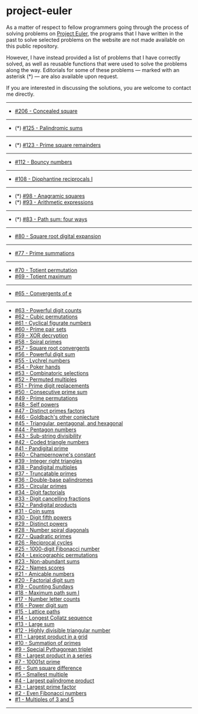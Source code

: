 # project-euler

As a matter of respect to fellow programmers going through the process of solving problems on [Project Euler](https://projecteuler.net), the programs that I have written in the past to solve selected problems on the website are not made available on this public repository.

However, I have instead provided a list of problems that I have correctly solved, as well as reusable functions that were used to solve the problems along the way. Editorials for some of these problems — marked with an asterisk (*) — are also available upon request.

If you are interested in discussing the solutions, you are welcome to contact me directly.

---
* [#206 - Concealed square](https://projecteuler.net/problem=206)
---
* (*) [#125 - Palindromic sums](https://projecteuler.net/problem=125)
---
* (*) [#123 - Prime square remainders](https://projecteuler.net/problem=123)
---
* [#112 - Bouncy numbers](https://projecteuler.net/problem=112)
---
* [#108 - Diophantine reciprocals I](https://projecteuler.net/problem=108)
---
* (*) [#98 - Anagramic squares](https://projecteuler.net/problem=98)
* (*) [#93 - Arithmetic expressions](https://projecteuler.net/problem=93)
---
* (*) [#83 - Path sum: four ways](https://projecteuler.net/problem=83)
---
* [#80  - Square root digital expansion](https://projecteuler.net/problem=80)
---
* [#77  - Prime summations](https://projecteuler.net/problem=77)
---
* [#70  - Totient permutation](https://projecteuler.net/problem=70)
* [#69  - Totient maximum](https://projecteuler.net/problem=69)
---
* [#65  - Convergents of e](https://projecteuler.net/problem=65)
---
* [#63  - Powerful digit counts](https://projecteuler.net/problem=63)
* [#62  - Cubic permutations](https://projecteuler.net/problem=62)
* [#61  - Cyclical figurate numbers](https://projecteuler.net/problem=61)
* [#60  - Prime pair sets](https://projecteuler.net/problem=60)
* [#59  - XOR decryption](https://projecteuler.net/problem=59)
* [#58  - Spiral primes](https://projecteuler.net/problem=58)
* [#57  - Square root convergents](https://projecteuler.net/problem=57)
* [#56  - Powerful digit sum](https://projecteuler.net/problem=56)
* [#55  - Lychrel numbers](https://projecteuler.net/problem=55)
* [#54  - Poker hands](https://projecteuler.net/problem=54)
* [#53  - Combinatoric selections](https://projecteuler.net/problem=53)
* [#52  - Permuted multiples](https://projecteuler.net/problem=52)
* [#51  - Prime digit replacements](https://projecteuler.net/problem=51)
* [#50  - Consecutive prime sum](https://projecteuler.net/problem=50)
* [#49  - Prime permutations](https://projecteuler.net/problem=49)
* [#48  - Self powers](https://projecteuler.net/problem=48)
* [#47  - Distinct primes factors](https://projecteuler.net/problem=47)
* [#46  - Goldbach's other conjecture](https://projecteuler.net/problem=46)
* [#45  - Triangular, pentagonal, and hexagonal](https://projecteuler.net/problem=45)
* [#44  - Pentagon numbers](https://projecteuler.net/problem=44)
* [#43  - Sub-string divisibility](https://projecteuler.net/problem=43)
* [#42  - Coded triangle numbers](https://projecteuler.net/problem=42)
* [#41  - Pandigital prime](https://projecteuler.net/problem=41)
* [#40  - Champernowne's constant](https://projecteuler.net/problem=40)
* [#39  - Integer right triangles](https://projecteuler.net/problem=39)
* [#38  - Pandigital multiples](https://projecteuler.net/problem=38)
* [#37  - Truncatable primes](https://projecteuler.net/problem=37)
* [#36  - Double-base palindromes](https://projecteuler.net/problem=36)
* [#35  - Circular primes](https://projecteuler.net/problem=35)
* [#34  - Digit factorials](https://projecteuler.net/problem=34)
* [#33  - Digit cancelling fractions](https://projecteuler.net/problem=33)
* [#32  - Pandigital products](https://projecteuler.net/problem=32)
* [#31  - Coin sums](https://projecteuler.net/problem=31)
* [#30  - Digit fifth powers](https://projecteuler.net/problem=30)
* [#29  - Distinct powers](https://projecteuler.net/problem=29)
* [#28  - Number spiral diagonals](https://projecteuler.net/problem=28)
* [#27  - Quadratic primes](https://projecteuler.net/problem=27)
* [#26  - Reciprocal cycles](https://projecteuler.net/problem=26)
* [#25  - 1000-digit Fibonacci number](https://projecteuler.net/problem=25)
* [#24  - Lexicographic permutations](https://projecteuler.net/problem=24)
* [#23  - Non-abundant sums](https://projecteuler.net/problem=23)
* [#22  - Names scores](https://projecteuler.net/problem=22)
* [#21  - Amicable numbers](https://projecteuler.net/problem=21)
* [#20  - Factorial digit sum](https://projecteuler.net/problem=20)
* [#19  - Counting Sundays](https://projecteuler.net/problem=19)
* [#18  - Maximum path sum I](https://projecteuler.net/problem=18)
* [#17  - Number letter counts](https://projecteuler.net/problem=17)
* [#16  - Power digit sum](https://projecteuler.net/problem=16)
* [#15  - Lattice paths](https://projecteuler.net/problem=15)
* [#14  - Longest Collatz sequence](https://projecteuler.net/problem=14)
* [#13  - Large sum](https://projecteuler.net/problem=13)
* [#12  - Highly divisible triangular number](https://projecteuler.net/problem=12)
* [#11  - Largest product in a grid](https://projecteuler.net/problem=11)
* [#10  - Summation of primes](https://projecteuler.net/problem=10)
* [#9   - Special Pythagorean triplet](https://projecteuler.net/problem=9)
* [#8   - Largest product in a series](https://projecteuler.net/problem=8)
* [#7   - 10001st prime](https://projecteuler.net/problem=7)
* [#6   - Sum square difference](https://projecteuler.net/problem=6)
* [#5   - Smallest multiple](https://projecteuler.net/problem=5)
* [#4   - Largest palindrome product](https://projecteuler.net/problem=4)
* [#3   - Largest prime factor](https://projecteuler.net/problem=3)
* [#2   - Even Fibonacci numbers](https://projecteuler.net/problem=2)
* [#1   - Multiples of 3 and 5](https://projecteuler.net/problem=1)
---

